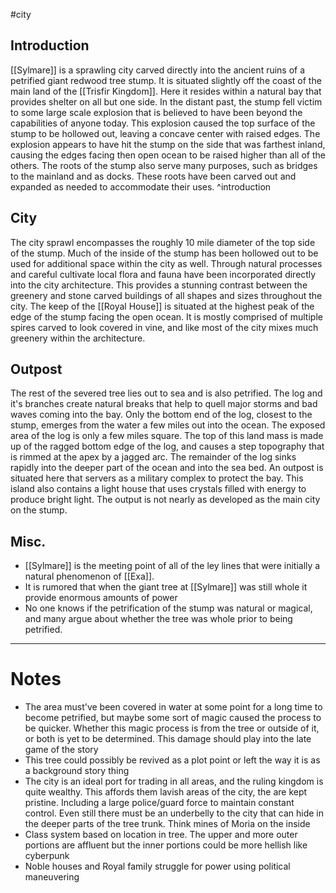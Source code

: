 #city
## Introduction

 [[Sylmare]] is a sprawling city carved directly into the ancient ruins of a petrified giant redwood tree stump. It is situated slightly off the coast of the main land of the [[Trisfir Kingdom]]. Here it resides within a natural bay that provides shelter on all but one side. In the distant past, the stump fell victim to some large scale explosion that is believed to have been beyond the capabilities of anyone today. This explosion caused the top surface of the stump to be hollowed out, leaving a concave center with raised edges. The explosion appears to have hit the stump on the side that was farthest inland, causing the edges facing then open ocean to be raised higher than all of the others. The roots of the stump also serve many purposes, such as bridges to the mainland and as docks. These roots have been carved out and expanded as needed to accommodate their uses. ^introduction

## City

The city sprawl encompasses the roughly 10 mile diameter of the top side of the stump. Much of the inside of the stump has been hollowed out to be used for additional space within the city as well. Through natural processes and careful cultivate local flora and fauna have been incorporated directly into the city architecture. This provides a stunning contrast between the greenery and stone carved buildings of all shapes and sizes throughout the city. The keep of the [[Royal House]] is situated at the highest peak of the edge of the stump facing the open ocean. It is mostly comprised of multiple spires carved to look covered in vine, and like most of the city mixes much greenery within the architecture. 

## Outpost

The rest of the severed tree lies out to sea and is also petrified. The log and it's branches create natural breaks that help to quell major storms and bad waves coming into the bay. Only the bottom end of the log, closest to the stump, emerges from the water a few miles out into the ocean. The exposed area of the log is only a few miles square. The top of this land mass is made up of the ragged bottom edge of the log, and causes a step topography that is rimmed at the apex by a jagged arc. The remainder of the log sinks rapidly into the deeper part of the ocean and into the sea bed. An outpost is situated here that servers as a military complex to protect the bay. This island also contains a light house that uses crystals filled with energy to produce bright light. The output is not nearly as developed as the main city on the stump. 

## Misc.

- [[Sylmare]] is the meeting point of all of the ley lines that were initially a natural phenomenon of [[Exa]].
- It is rumored that when the giant tree at [[Sylmare]] was still whole it provide enormous amounts of power
- No one knows if the petrification of the stump was natural or magical, and many argue about whether the tree was whole prior to being petrified.

---

# Notes

- The area must've been covered in water at some point for a long time to become petrified, but maybe some sort of magic caused the process to be quicker. Whether this magic process is from the tree or outside of it, or both is yet to be determined. This damage should play into the late game of the story
- This tree could possibly be revived as a plot point or left the way it is as a background story thing
- The city is an ideal port for trading in all areas, and the ruling kingdom is quite wealthy. This affords them lavish areas of the city, the are kept pristine. Including a large police/guard force to maintain constant control. Even still there must be an underbelly to the city that can hide in the deeper parts of the tree trunk. Think mines of Moria on the inside 
- Class system based on location in tree. The upper and more outer portions are affluent but the inner portions could be more hellish like cyberpunk 
- Noble houses and Royal family struggle for power using political maneuvering



